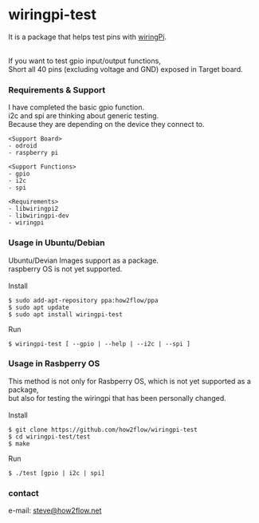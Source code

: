 # wiringpi-test

It is a package that helps test pins with [wiringPi](https://github.com/wiringPi).<br>
<br>

If you want to test gpio input/output functions,<br>
Short all 40 pins (excluding voltage and GND) exposed in Target board.<br>

### Requirements & Support

I have completed the basic gpio function.<br>
i2c and spi are thinking about generic testing.<br>
Because they are depending on the device they connect to.

```
<Support Board>
- odroid
- raspberry pi

<Support Functions>
- gpio
- i2c
- spi

<Requirements>
- libwiringpi2
- libwiringpi-dev
- wiringpi
```

### Usage in Ubuntu/Debian

Ubuntu/Devian Images support as a package.<br>
raspberry OS is not yet supported.<br>
<br>
Install
```
$ sudo add-apt-repository ppa:how2flow/ppa
$ sudo apt update
$ sudo apt install wiringpi-test
```

Run
```
$ wiringpi-test [ --gpio | --help | --i2c | --spi ]
```

### Usage in Rasbperry OS

This method is not only for Rasbperry OS, which is not yet supported as a package,<br>
but also for testing the wiringpi that has been personally changed.<br>
<br>
Install
```
$ git clone https://github.com/how2flow/wiringpi-test
$ cd wiringpi-test/test
$ make
```

Run
```
$ ./test [gpio | i2c | spi]
```

### contact

e-mail: steve@how2flow.net
